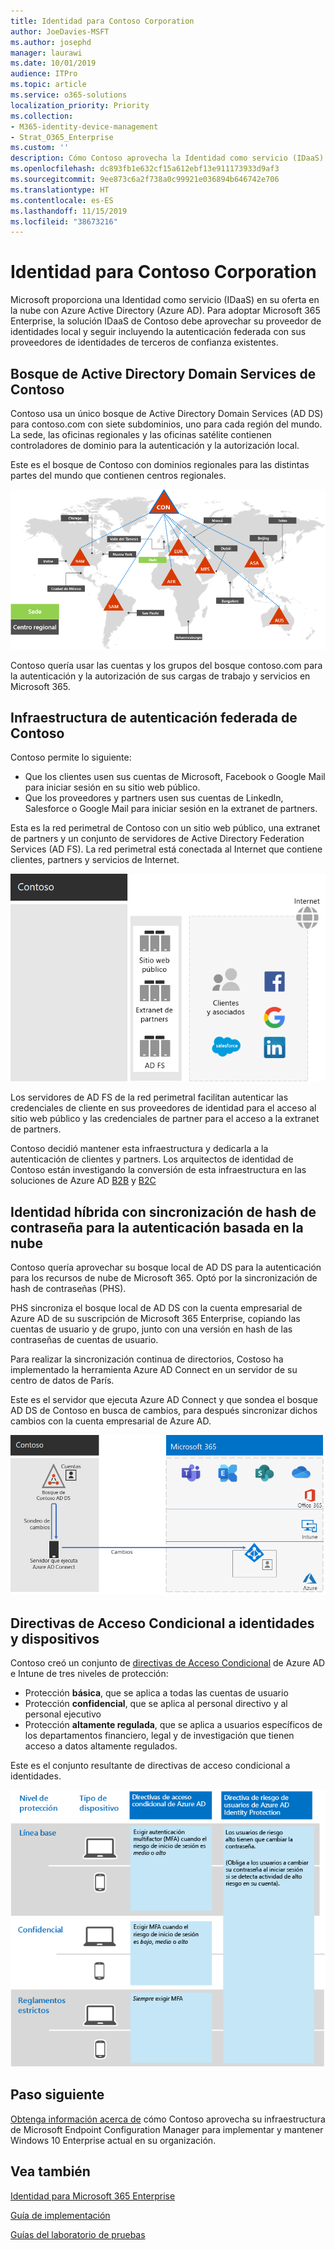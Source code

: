 ```yaml
---
title: Identidad para Contoso Corporation
author: JoeDavies-MSFT
ms.author: josephd
manager: laurawi
ms.date: 10/01/2019
audience: ITPro
ms.topic: article
ms.service: o365-solutions
localization_priority: Priority
ms.collection:
- M365-identity-device-management
- Strat_O365_Enterprise
ms.custom: ''
description: Cómo Contoso aprovecha la Identidad como servicio (IDaaS) y proporciona autenticación basada en la nube a sus empleados y autenticación federada a sus partners y clientes.
ms.openlocfilehash: dc893fb1e632cf15a612ebf13e911173933d9af3
ms.sourcegitcommit: 9ee873c6a2f738a0c99921e036894b646742e706
ms.translationtype: HT
ms.contentlocale: es-ES
ms.lasthandoff: 11/15/2019
ms.locfileid: "38673216"
---
```

# <a name="identity-for-the-contoso-corporation"></a>Identidad para Contoso Corporation

Microsoft proporciona una Identidad como servicio (IDaaS) en su oferta en la nube con Azure Active Directory (Azure AD). Para adoptar Microsoft 365 Enterprise, la solución IDaaS de Contoso debe aprovechar su proveedor de identidades local y seguir incluyendo la autenticación federada con sus proveedores de identidades de terceros de confianza existentes.

## <a name="contosos-active-directory-domain-services-forest"></a>Bosque de Active Directory Domain Services de Contoso

Contoso usa un único bosque de Active Directory Domain Services (AD DS) para contoso.com con siete subdominios, uno para cada región del mundo. La sede, las oficinas regionales y las oficinas satélite contienen controladores de dominio para la autenticación y la autorización local.

Este es el bosque de Contoso con dominios regionales para las distintas partes del mundo que contienen centros regionales.

![Bosque y dominios de Contoso en todo el mundo](./media/contoso-identity/contoso-identity-fig1.png)
 
Contoso quería usar las cuentas y los grupos del bosque contoso.com para la autenticación y la autorización de sus cargas de trabajo y servicios en Microsoft 365.

## <a name="contosos-federated-authentication-infrastructure"></a>Infraestructura de autenticación federada de Contoso

Contoso permite lo siguiente:

- Que los clientes usen sus cuentas de Microsoft, Facebook o Google Mail para iniciar sesión en su sitio web público.
- Que los proveedores y partners usen sus cuentas de LinkedIn, Salesforce o Google Mail para iniciar sesión en la extranet de partners.

Esta es la red perimetral de Contoso con un sitio web público, una extranet de partners y un conjunto de servidores de Active Directory Federation Services (AD FS). La red perimetral está conectada al Internet que contiene clientes, partners y servicios de Internet.

![Soporte de Contoso de autenticación federada para los clientes y partners](./media/contoso-identity/contoso-identity-fig2.png)
 
Los servidores de AD FS de la red perimetral facilitan autenticar las credenciales de cliente en sus proveedores de identidad para el acceso al sitio web público y las credenciales de partner para el acceso a la extranet de partners.

Contoso decidió mantener esta infraestructura y dedicarla a la autenticación de clientes y partners. Los arquitectos de identidad de Contoso están investigando la conversión de esta infraestructura en las soluciones de Azure AD [B2B](https://docs.microsoft.com/azure/active-directory/b2b/hybrid-organizations) y [B2C](https://docs.microsoft.com/azure/active-directory-b2c/solution-articles)

## <a name="hybrid-identity-with-password-hash-synchronization-for-cloud-based-authentication"></a>Identidad híbrida con sincronización de hash de contraseña para la autenticación basada en la nube

Contoso quería aprovechar su bosque local de AD DS para la autenticación para los recursos de nube de Microsoft 365. Optó por la sincronización de hash de contraseñas (PHS).

PHS sincroniza el bosque local de AD DS con la cuenta empresarial de Azure AD de su suscripción de Microsoft 365 Enterprise, copiando las cuentas de usuario y de grupo, junto con una versión en hash de las contraseñas de cuentas de usuario. 

Para realizar la sincronización continua de directorios, Costoso ha implementado la herramienta Azure AD Connect en un servidor de su centro de datos de París. 

Este es el servidor que ejecuta Azure AD Connect y que sondea el bosque AD DS de Contoso en busca de cambios, para después sincronizar dichos cambios con la cuenta empresarial de Azure AD.

![Infraestructura de sincronización PHS de directorios de Contoso](./media/contoso-identity/contoso-identity-fig4.png)
 
## <a name="conditional-access-policies-for-identity-and-device-access"></a>Directivas de Acceso Condicional a identidades y dispositivos

Contoso creó un conjunto de [directivas de Acceso Condicional](identity-access-policies.md) de Azure AD e Intune de tres niveles de protección:

- Protección **básica**, que se aplica a todas las cuentas de usuario
- Protección **confidencial**, que se aplica al personal directivo y al personal ejecutivo
- Protección **altamente regulada**, que se aplica a usuarios específicos de los departamentos financiero, legal y de investigación que tienen acceso a datos altamente regulados.

Este es el conjunto resultante de directivas de acceso condicional a identidades.

![Directivas de acceso condicional a identidades y dispositivos de Contoso](./media/contoso-identity/contoso-identity-fig5.png)
 
## <a name="next-step"></a>Paso siguiente

[Obtenga información acerca de](contoso-win10.md) cómo Contoso aprovecha su infraestructura de Microsoft Endpoint Configuration Manager para implementar y mantener Windows 10 Enterprise actual en su organización.

## <a name="see-also"></a>Vea también

[Identidad para Microsoft 365 Enterprise](identity-infrastructure.md)

[Guía de implementación](deploy-microsoft-365-enterprise.md)

[Guías del laboratorio de pruebas](m365-enterprise-test-lab-guides.md)
